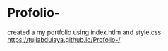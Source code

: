 # Profolio-
created a my portfolio using index.htlm and style.css
https://tujiabdulaya.github.io/Profolio-/


